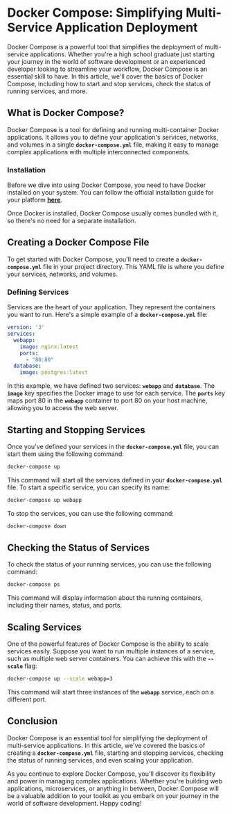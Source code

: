 # Docker Compose: Simplifying Multi-Service Application Deployment

Docker Compose is a powerful tool that simplifies the deployment of multi-service applications. Whether you're a high school graduate just starting your journey in the world of software development or an experienced developer looking to streamline your workflow, Docker Compose is an essential skill to have. In this article, we'll cover the basics of Docker Compose, including how to start and stop services, check the status of running services, and more.

## **What is Docker Compose?**

Docker Compose is a tool for defining and running multi-container Docker applications. It allows you to define your application's services, networks, and volumes in a single **`docker-compose.yml`** file, making it easy to manage complex applications with multiple interconnected components.

### **Installation**

Before we dive into using Docker Compose, you need to have Docker installed on your system. You can follow the official installation guide for your platform **[here](https://github.com/Skill-Development-Marathon/Tutorials/wiki/Installing-the-Latest-Docker-on-Windows,-Ubuntu-Linux,-and-macOS)**.

Once Docker is installed, Docker Compose usually comes bundled with it, so there's no need for a separate installation.

## **Creating a Docker Compose File**

To get started with Docker Compose, you'll need to create a **`docker-compose.yml`** file in your project directory. This YAML file is where you define your services, networks, and volumes.

### **Defining Services**

Services are the heart of your application. They represent the containers you want to run. Here's a simple example of a **`docker-compose.yml`** file:

```yaml
version: '3'
services:
  webapp:
    image: nginx:latest
    ports:
      - "80:80"
  database:
    image: postgres:latest
```

In this example, we have defined two services: **`webapp`** and **`database`**. The **`image`** key specifies the Docker image to use for each service. The **`ports`** key maps port 80 in the **`webapp`** container to port 80 on your host machine, allowing you to access the web server.

## **Starting and Stopping Services**

Once you've defined your services in the **`docker-compose.yml`** file, you can start them using the following command:

```bash
docker-compose up
```

This command will start all the services defined in your **`docker-compose.yml`** file. To start a specific service, you can specify its name:

```bash
docker-compose up webapp
```

To stop the services, you can use the following command:

```bash
docker-compose down
```

## **Checking the Status of Services**

To check the status of your running services, you can use the following command:

```bash
docker-compose ps
```

This command will display information about the running containers, including their names, status, and ports.

## **Scaling Services**

One of the powerful features of Docker Compose is the ability to scale services easily. Suppose you want to run multiple instances of a service, such as multiple web server containers. You can achieve this with the **`--scale`** flag:

```bash
docker-compose up --scale webapp=3
```

This command will start three instances of the **`webapp`** service, each on a different port.

## **Conclusion**

Docker Compose is an essential tool for simplifying the deployment of multi-service applications. In this article, we've covered the basics of creating a **`docker-compose.yml`** file, starting and stopping services, checking the status of running services, and even scaling your application.

As you continue to explore Docker Compose, you'll discover its flexibility and power in managing complex applications. Whether you're building web applications, microservices, or anything in between, Docker Compose will be a valuable addition to your toolkit as you embark on your journey in the world of software development. Happy coding!